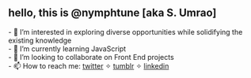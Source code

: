 <h2><b> hello, this is @nymphtune [aka S. Umrao] </b> </h2>
- 👀 I’m interested in exploring diverse opportunities while solidifying the existing knowledge <br>
- 🌱 I’m currently learning JavaScript <br>
- 💞️ I’m looking to collaborate on Front End projects<br>
- 📫 How to reach me: <a href="#">twitter</a> &#10023; <a href="#">tumblr</a> &#10023; <a href="#">linkedin</a><br>

<!---
nymphtune/nymphtune is a ✨ special ✨ repository because its `README.md` (this file) appears on your GitHub profile.
You can click the Preview link to take a look at your changes.
--->
